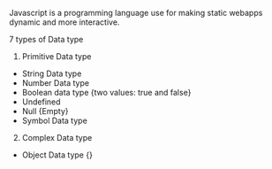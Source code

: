 Javascript is a programming language use for making static webapps dynamic and more interactive.


7 types of Data type
1. Primitive Data type
- String Data type
- Number Data type
- Boolean data type {two values: true and false}
- Undefined
- Null {Empty}
- Symbol Data type
2. Complex Data type
- Object Data type {}